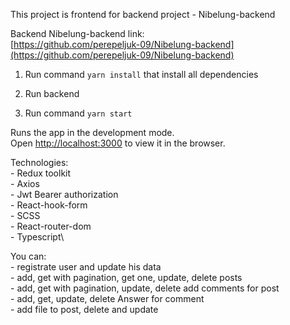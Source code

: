 This project is frontend for backend project - Nibelung-backend

Backend Nibelung-backend link:\
    [https://github.com/perepeljuk-09/Nibelung-backend](https://github.com/perepeljuk-09/Nibelung-backend)

1) Run command `yarn install` that install all dependencies

2) Run backend

3) Run command `yarn start`

Runs the app in the development mode.\
Open [http://localhost:3000](http://localhost:3000) to view it in the browser.

Technologies:\
    - Redux toolkit\
    - Axios\
    - Jwt Bearer authorization\
    - React-hook-form\
    - SCSS\
    - React-router-dom\
    - Typescript\

You can:\
    - registrate user and update his data\
    - add, get with pagination, get one, update, delete posts\
    - add, get with pagination, update, delete add comments for post\
    - add, get, update, delete Answer for comment\
    - add file to post, delete and update

